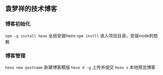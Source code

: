 ## 袁梦祥的技术博客
### 博客初始化
`npm -g install hexo` 全局安装hexo
`npm instll` 进入项目目录，安装node的依赖
### 博客管理
`hexo new postname` 新建博客模版
`hexo d -g` 上传并提交
`hexo s` 本地预览博客 

